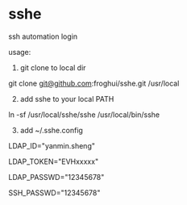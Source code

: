 # sshe
ssh automation login

usage:

1. git clone to local dir

git clone git@github.com:froghui/sshe.git /usr/local

2. add sshe to your local PATH

ln -sf /usr/local/sshe/sshe /usr/local/bin/sshe


3. add ~/.sshe.config

LDAP_ID="yanmin.sheng"

LDAP_TOKEN="EVHxxxxx"

LDAP_PASSWD="12345678"

SSH_PASSWD="12345678"
